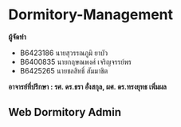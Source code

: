 # Dormitory-Management

**ผู้จัดทำ**

- B6423186 นายสุวรรณภูมิ ยาบัว
- B6400835 นายกฤษณพงศ์ เจริญจรรย์พร
- B6425265 นายชลสิทธิ์ สัมมาชิต

**อาจารย์ที่ปรึกษา : รศ. ดร.ธรา อั่งสกุล, ผศ. ดร.ทรงยุทธ เพิ่มผล**


## Web Dormitory Admin
